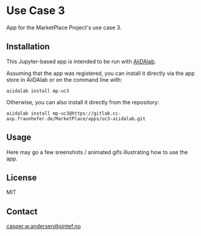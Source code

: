 # Use Case 3

App for the MarketPlace Project's use case 3.

## Installation

This Jupyter-based app is intended to be run with [AiiDAlab](https://www.materialscloud.org/aiidalab).

Assuming that the app was registered, you can install it directly via the app store in AiiDAlab or on the command line with:

```shell
aiidalab install mp-uc3
```

Otherwise, you can also install it directly from the repository:

```shell
aiidalab install mp-uc3@https://gitlab.cc-asp.fraunhofer.de/MarketPlace/apps/uc3-aiidalab.git
```

## Usage

Here may go a few sreenshots / animated gifs illustrating how to use the app.

## License

MIT

## Contact

casper.w.andersen@sintef.no
